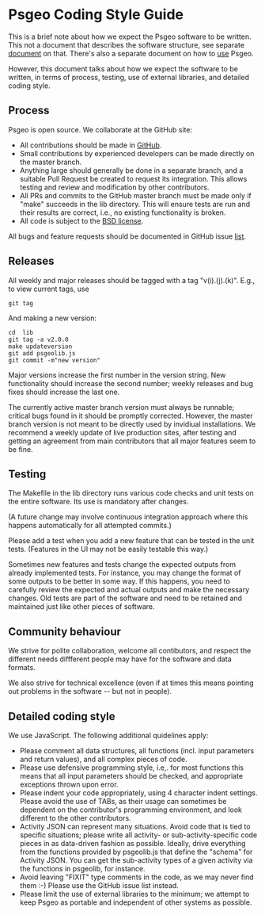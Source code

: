 # Psgeo Coding Style Guide

This is a brief note about how we expect the Psgeo software to be written. This not a document that describes the software structure, see separate [document](https://github.com/jariarkko/psgeo/blob/master/doc/Psgeo-Software-Structure.md)  on that. There's also a separate document on how to [use](https://github.com/jariarkko/psgeo/blob/master/doc/Psgeo-Intro.md) Psgeo.

However, this document talks about how we expect the software to be written, in terms of process, testing, use of external libraries, and detailed coding style.

## Process

Psgeo is open source. We collaborate at the GitHub site:

* All contributions should be made in [GitHub](https://github.com/jariarkko/psgeo).
* Small contributions by experienced developers can be made directly on the master branch.
* Anything large should generally be done in a separate branch, and a suitable Pull  Request be created to request its integration. This allows testing and review and modification by other contributors.
* All PRs and commits to the GitHub master branch must be made only if "make" succeeds in the lib directory. This will ensure tests are run and their results are correct, i.e., no existing functionality is broken.
* All code is subject to the [BSD license](https://github.com/jariarkko/psgeo/blob/master/LICENSE.txt).

All bugs and feature requests should be documented in GitHub issue [list](https://github.com/jariarkko/psgeo/issues).

## Releases

All weekly and major releases should be tagged with a tag "v(i).(j).(k)". E.g., to view current tags, use

    git tag

And making a new version:

    cd  lib
    git tag -a v2.0.0
    make updateversion
    git add psgeolib.js
    git commit -m"new version"

Major versions increase the first number in the version string. New functionality should increase the second number; weekly releases and bug fixes should increase the last one.

The currently active master branch version must always be runnable; critical bugs found in it should be promptly corrected. However, the master branch version is not meant to be directly used by invidiual installations. We recommend a weekly update of live production sites, after testing and getting an agreement from main contributors that all major features seem to be fine.

## Testing

The Makefile in the lib directory runs various code checks and unit tests on the entire software. Its use is mandatory after changes.

(A future change may involve continuous integration approach where this happens automatically for all attempted commits.)

Please add a test when you add a new feature that can be tested in the unit tests. (Features in the UI may not be easily testable this way.)

Sometimes new features and tests change the expected outputs from already implemented tests. For instance, you may change the format of some outputs to be better in some way. If this happens, you need to carefully review the expected and actual outputs and make the necessary changes. Old tests are part of the software and need to be retained and maintained just like other pieces of software.

## Community behaviour

We strive for polite collaboration, welcome all contibutors, and respect the different needs diffferent people may have for the software and data formats.

We also strive for technical excellence (even if at times this means pointing out problems in the software -- but not in people).

## Detailed coding style

We use JavaScript. The following additional quidelines apply:

* Please comment all data structures, all functions (incl. input parameters and return values), and all complex pieces of code.
* Please use defensive programming style, i.e,. for most functions this means that all input parameters should be checked, and appropriate exceptions thrown upon error.
* Please indent your code appropriately, using 4 character indent settings. Please avoid the use of TABs, as their usage can sometimes be dependent on the contributor's programming environment, and look different to the other contributors.
* Activity JSON can represent many situations. Avoid code that is tied to specific situations; please write all activity- or sub-activity-specific code pieces in as data-driven fashion as possible. Ideally, drive everything from the functions provided by psgeolib.js that define the "schema" for Activity JSON. You can get the sub-activity types of a given activity via the functions in psgeolib, for instance.
* Avoid leaving "FIXIT" type comments in the code, as we may never find them :-) Please use the GitHub issue list instead.
* Please limit the use of external libraries to the minimum; we attempt to keep Psgeo as portable and independent of other systems as possible.

